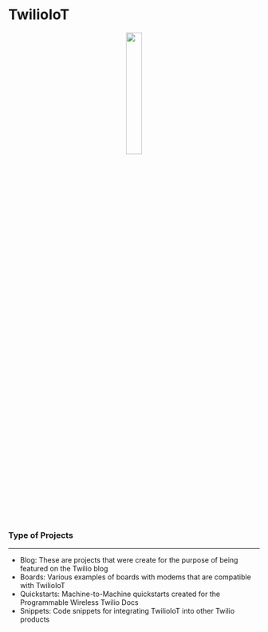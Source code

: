 # TwilioIoT
<p align="center">
  <img width="25%" height="25%" src="https://i.ibb.co/q5pcHPb/DOl-Grx52-400x400.jpg"/>
</p>

### Type of Projects
------
- Blog: These are projects that were create for the purpose of being featured on the Twilio blog
- Boards: Various examples of boards with modems that are compatible with TwilioIoT
- Quickstarts: Machine-to-Machine quickstarts created for the Programmable Wireless Twilio Docs
- Snippets: Code snippets for integrating TwilioIoT into other Twilio products

